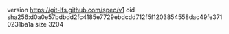 version https://git-lfs.github.com/spec/v1
oid sha256:d0a0e57bdbdd2fc4185e7729ebdcdd712f5f1203854558dac49fe3710231ba1a
size 3204
